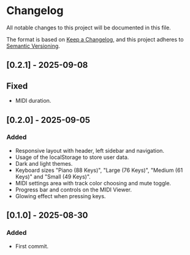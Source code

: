 # Changelog
All notable changes to this project will be documented in this file.

The format is based on [Keep a Changelog](https://keepachangelog.com/en/1.0.0/),
and this project adheres to [Semantic Versioning](https://semver.org/spec/v2.0.0.html).

## [0.2.1] - 2025-09-08
## Fixed
- MIDI duration.

## [0.2.0] - 2025-09-05
### Added
- Responsive layout with header, left sidebar and navigation.
- Usage of the localStorage to store user data.
- Dark and light themes.
- Keyboard sizes "Piano (88 Keys)", "Large (76 Keys)", "Medium (61 Keys)" and "Small (49 Keys)".
- MIDI settings area with track color choosing and mute toggle.
- Progress bar and controls on the MIDI Viewer.
- Glowing effect when pressing keys.

## [0.1.0] - 2025-08-30
### Added
- First commit.